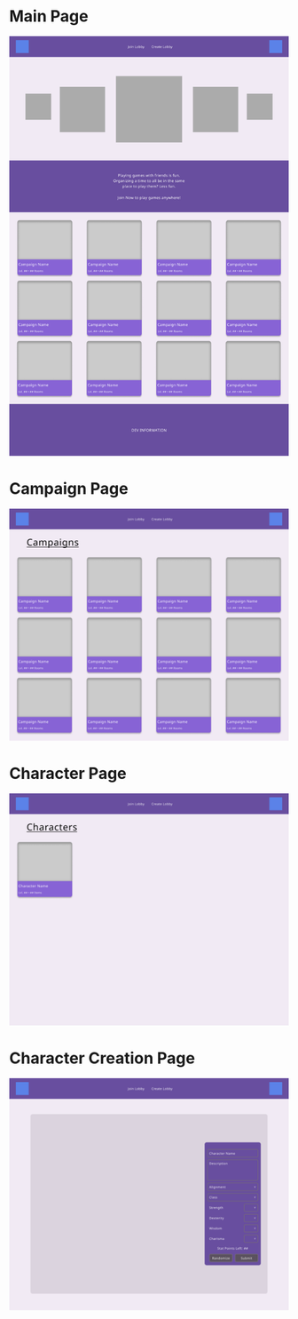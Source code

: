 # Main Page

![alt text](./Wireframes/Landing%20Page.png)

# Campaign Page

![alt text](./Wireframes/Campaign%20Page.png)

# Character Page

![alt text](./Wireframes/Character%20Page.png)

# Character Creation Page

![alt text](./Wireframes/Character%20Creation.png)